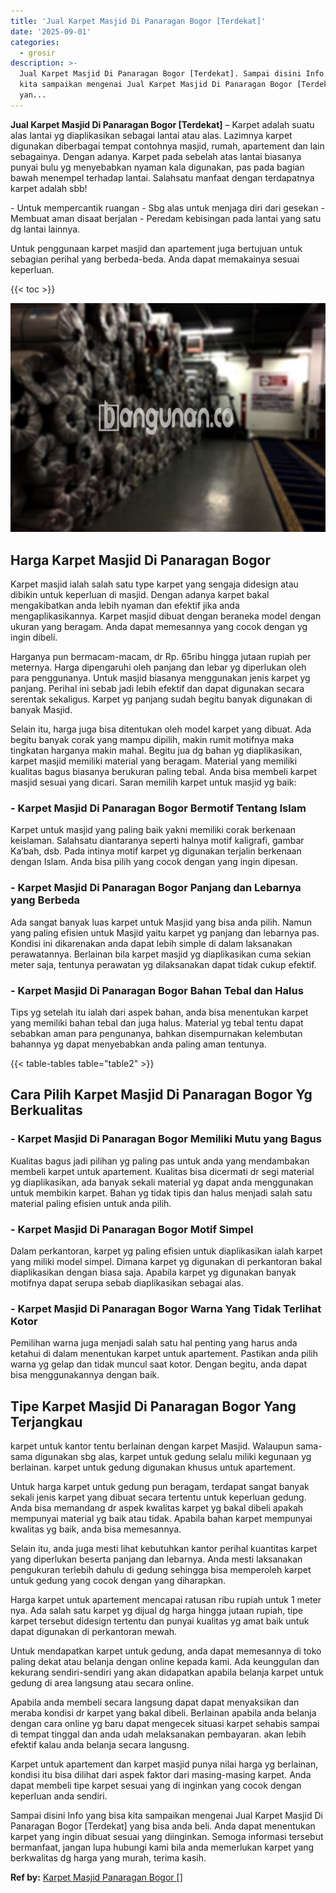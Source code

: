 ```yaml
---
title: 'Jual Karpet Masjid Di Panaragan Bogor [Terdekat]'
date: '2025-09-01'
categories:
  - grosir
description: >-
  Jual Karpet Masjid Di Panaragan Bogor [Terdekat]. Sampai disini Info yang bisa
  kita sampaikan mengenai Jual Karpet Masjid Di Panaragan Bogor [Terdekat]
  yan...
---
```


**Jual Karpet Masjid Di Panaragan Bogor \[Terdekat\]** – Karpet adalah suatu alas lantai yg diaplikasikan sebagai lantai atau alas. Lazimnya karpet digunakan diberbagai tempat contohnya masjid, rumah, apartement dan lain sebagainya. Dengan adanya. Karpet pada sebelah atas lantai biasanya punyai bulu yg menyebabkan nyaman kala digunakan, pas pada bagian bawah menempel terhadap lantai. Salahsatu manfaat dengan terdapatnya karpet adalah sbb!

\- Untuk mempercantik ruangan - Sbg alas untuk menjaga diri dari gesekan - Membuat aman disaat berjalan - Peredam kebisingan pada lantai yang satu dg lantai lainnya.

Untuk penggunaan karpet masjid dan apartement juga bertujuan untuk sebagian perihal yang berbeda-beda. Anda dapat memakainya sesuai keperluan.

{{< toc >}}

![](/images/grosir-karpet-murah-01.png)

## Harga Karpet Masjid Di Panaragan Bogor

Karpet masjid ialah salah satu type karpet yang sengaja didesign atau dibikin untuk keperluan di masjid. Dengan adanya karpet bakal mengakibatkan anda lebih nyaman dan efektif jika anda mengaplikasikannya. Karpet masjid dibuat dengan beraneka model dengan ukuran yang beragam. Anda dapat memesannya yang cocok dengan yg ingin dibeli.

Harganya pun bermacam-macam, dr Rp. 65ribu hingga jutaan rupiah per meternya. Harga dipengaruhi oleh panjang dan lebar yg diperlukan oleh para penggunanya. Untuk masjid biasanya menggunakan jenis karpet yg panjang. Perihal ini sebab jadi lebih efektif dan dapat digunakan secara serentak sekaligus. Karpet yg panjang sudah begitu banyak digunakan di banyak Masjid.

Selain itu, harga juga bisa ditentukan oleh model karpet yang dibuat. Ada begitu banyak corak yang mampu dipilih, makin rumit motifnya maka tingkatan harganya makin mahal. Begitu jua dg bahan yg diaplikasikan, karpet masjid memiliki material yang beragam. Material yang memiliki kualitas bagus biasanya berukuran paling tebal. Anda bisa membeli karpet masjid sesuai yang dicari. Saran memilih karpet untuk masjid yg baik:

### \- Karpet Masjid Di Panaragan Bogor Bermotif Tentang Islam

Karpet untuk masjid yang paling baik yakni memiliki corak berkenaan keislaman. Salahsatu diantaranya seperti halnya motif kaligrafi, gambar Ka’bah, dsb. Pada intinya motif karpet yg digunakan terjalin berkenaan dengan Islam. Anda bisa pilih yang cocok dengan yang ingin dipesan.

### \- Karpet Masjid Di Panaragan Bogor Panjang dan Lebarnya yang Berbeda

Ada sangat banyak luas karpet untuk Masjid yang bisa anda pilih. Namun yang paling efisien untuk Masjid yaitu karpet yg panjang dan lebarnya pas. Kondisi ini dikarenakan anda dapat lebih simple di dalam laksanakan perawatannya. Berlainan bila karpet masjid yg diaplikasikan cuma sekian meter saja, tentunya perawatan yg dilaksanakan dapat tidak cukup efektif.

### \- Karpet Masjid Di Panaragan Bogor Bahan Tebal dan Halus

Tips yg setelah itu ialah dari aspek bahan, anda bisa menentukan karpet yang memiliki bahan tebal dan juga halus. Material yg tebal tentu dapat sebabkan aman para pengunanya, bahkan disempurnakan kelembutan bahannya yg dapat menyebabkan anda paling aman tentunya.

{{< table-tables table="table2" >}}

## Cara Pilih Karpet Masjid Di Panaragan Bogor Yg Berkualitas

### \- Karpet Masjid Di Panaragan Bogor Memiliki Mutu yang Bagus

Kualitas bagus jadi pilihan yg paling pas untuk anda yang mendambakan membeli karpet untuk apartement. Kualitas bisa dicermati dr segi material yg diaplikasikan, ada banyak sekali material yg dapat anda menggunakan untuk membikin karpet. Bahan yg tidak tipis dan halus menjadi salah satu material paling efisien untuk anda pilih.

### \- Karpet Masjid Di Panaragan Bogor Motif Simpel

Dalam perkantoran, karpet yg paling efisien untuk diaplikasikan ialah karpet yang miliki model simpel. Dimana karpet yg digunakan di perkantoran bakal diaplikasikan dengan biasa saja. Apabila karpet yg digunakan banyak motifnya dapat serupa sebab diaplikasikan sebagai alas.

### \- Karpet Masjid Di Panaragan Bogor Warna Yang Tidak Terlihat Kotor

Pemilihan warna juga menjadi salah satu hal penting yang harus anda ketahui di dalam menentukan karpet untuk apartement. Pastikan anda pilih warna yg gelap dan tidak muncul saat kotor. Dengan begitu, anda dapat bisa menggunakannya dengan baik.

## Tipe Karpet Masjid Di Panaragan Bogor Yang Terjangkau

karpet untuk kantor tentu berlainan dengan karpet Masjid. Walaupun sama-sama digunakan sbg alas, karpet untuk gedung selalu miliki kegunaan yg berlainan. karpet untuk gedung digunakan khusus untuk apartement.

Untuk harga karpet untuk gedung pun beragam, terdapat sangat banyak sekali jenis karpet yang dibuat secara tertentu untuk keperluan gedung. Anda bisa memandang dr aspek kwalitas karpet yg bakal dibeli apakah mempunyai material yg baik atau tidak. Apabila bahan karpet mempunyai kwalitas yg baik, anda bisa memesannya.

Selain itu, anda juga mesti lihat kebutuhkan kantor perihal kuantitas karpet yang diperlukan beserta panjang dan lebarnya. Anda mesti laksanakan pengukuran terlebih dahulu di gedung sehingga bisa memperoleh karpet untuk gedung yang cocok dengan yang diharapkan.

Harga karpet untuk apartement mencapai ratusan ribu rupiah untuk 1 meter nya. Ada salah satu karpet yg dijual dg harga hingga jutaan rupiah, tipe karpet tersebut didesign tertentu dan punyai kualitas yg amat baik untuk dapat digunakan di perkantoran mewah.

Untuk mendapatkan karpet untuk gedung, anda dapat memesannya di toko paling dekat atau belanja dengan online kepada kami. Ada keunggulan dan kekurang sendiri-sendiri yang akan didapatkan apabila belanja karpet untuk gedung di area langsung atau secara online.

Apabila anda membeli secara langsung dapat dapat menyaksikan dan meraba kondisi dr karpet yang bakal dibeli. Berlainan apabila anda belanja dengan cara online yg baru dapat mengecek situasi karpet sehabis sampai di tempat tinggal dan anda udah melaksanakan pembayaran. akan lebih efektif kalau anda belanja secara langusng.

Karpet untuk apartement dan karpet masjid punya nilai harga yg berlainan, kondisi itu bisa dilihat dari aspek faktor dari masing-masing karpet. Anda dapat membeli tipe karpet sesuai yang di inginkan yang cocok dengan keperluan anda sendiri.

Sampai disini Info yang bisa kita sampaikan mengenai Jual Karpet Masjid Di Panaragan Bogor \[Terdekat\] yang bisa anda beli. Anda dapat menentukan karpet yang ingin dibuat sesuai yang diinginkan. Semoga informasi tersebut bermanfaat, jangan lupa hubungi kami bila anda memerlukan karpet yang berkwalitas dg harga yang murah, terima kasih.

**Ref by:**  [Karpet Masjid Panaragan Bogor []](https://id.wikipedia.org/wiki/Karpet)

